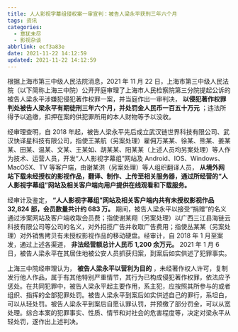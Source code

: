 ```yaml
---
title: 人人影视字幕组侵权案一审宣判：被告人梁永平获刑三年六个月
tags: 资讯
categories:
  - 意犹未尽
  - 影视杂谈
abbrlink: ecf3a83e
date: 2021-11-22 14:12:59
updated: 2021-11-22 14:12:59
---
```


根据上海市第三中级人民法院消息，2021 年 11 月 22 日，上海市第三中级人民法院（以下简称上海三中院）公开开庭审理了上海市人民检察院第三分院提起公诉的被告人梁永平涉嫌犯侵犯著作权罪一案，并当庭作出一审判决， **以侵犯著作权罪判处被告人梁永平有期徒刑三年六个月，并处罚金人民币一百五十万元** ；违法所得予以追缴，扣押在案的供犯罪所用的本人财物等予以没收。

经审理查明，自 2018 年起，被告人梁永平先后成立武汉链世界科技有限公司、武汉快译星科技有限公司，指使王某航（另案处理）雇佣万某某、徐某、熊某、姜某某、田某、温某、文某、王某如、胡某某、阳某某（上述人员均另案处理）等人作为技术、运营人员，开发“人人影视字幕组”网站及 Android、IOS、Windows、MacOSX、TV 等客户端，由谢某洪（另案处理）等人组织翻译人员， **从境外网站下载未经授权的影视作品，翻译、制作、上传至相关服务器，通过所经营的“人人影视字幕组”网站及相关客户端向用户提供在线观看和下载服务。** 

经审计及鉴定， **“人人影视字幕组”网站及相关客户端内共有未授权影视作品 32,824 部，会员数量共计约 683 万。** 期间，被告人梁永平以接受“捐赠”的名义通过涉案网站及客户端收取会员费；指使谢某翔（另案处理）以广西三江县海链云科技有限公司等公司的名义，对外招揽广告并收取广告费用；指使丛某某（另案处理）对外销售拷贝有未授权影视作品的移动硬盘。经审计，自 2018 年 1 月至案发，通过上述各渠道， **非法经营额总计人民币 1,200 余万元。** 2021 年 1 月 6 日，被告人梁永平在其居住地被公安人员抓获归案，到案后如实供述了犯罪事实。

上海三中院经审理认为， **被告人梁永平以营利为目的** ，未经著作权人许可，复制发行他人作品，属于有其他特别严重情节，其行为已构成侵犯著作权罪，依法应予惩处。在共同犯罪中，被告人梁永平起主要作用，系主犯，应按照其所参与的或者组织、指挥的全部犯罪处罚。被告人梁永平到案后如实供述自己的罪行，系坦白，可以从轻处罚。被告人梁永平到案后自愿认罪认罚，并预缴了部分罚金，可以从宽处理。综合本案的犯罪事实、性质、情节和对社会的危害程度等，决定对梁永平从轻处罚，遂作出上述判决。